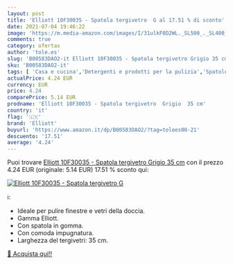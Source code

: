 ```yaml
---
layout: post
title: 'Elliott 10F30035 - Spatola tergivetro  G al 17.51 % di sconto'
date: 2021-07-04 19:46:22
image: 'https://m.media-amazon.com/images/I/31ulkF0D2WL._SL500_._SL400_.jpg'
comments: true
category: ofertas
author: 'tole.es'
slug: 'B00583DAO2-it Elliott 10F30035 - Spatola tergivetro Grigio 35 cm'
sku: 'B00583DAO2-it'
tags: [ 'Casa e cucina','Detergenti e prodotti per la pulizia','Spatole lavavetri','elliott', ]
actualPrice: 4.24 EUR
currency: EUR
price: 4.24
comparePrice: 5.14 EUR
prodname: 'Elliott 10F30035 - Spatola tergivetro  Grigio  35 cm'
country: 'it'
flag: '🇮🇹'
brand: 'Elliott'
buyurl: 'https://www.amazon.it/dp/B00583DAO2/?tag=tolees00-21'
descuento: '17.51'
average: '4.24'
---
```


Puoi trovare [Elliott 10F30035 - Spatola tergivetro  Grigio  35 cm](https://www.amazon.it/dp/B00583DAO2/?tag=tolees00-21) con il prezzo 4.24 EUR (originale: 5.14 EUR) 17.51 % sconto qui:

[![Elliott 10F30035 - Spatola tergivetro  G](https://m.media-amazon.com/images/I/31ulkF0D2WL._SL500_._SL400_.jpg)](https://www.amazon.it/dp/B00583DAO2/?tag=tolees00-21)

ℹ️:

- Ideale per pulire finestre e vetri della doccia.
- Gamma Elliott.
- Con spatola in gomma.
- Con comoda impugnatura.
- Larghezza del tergivetri: 35 cm.

[🛒 Acquista qui!!](https://www.amazon.it/dp/B00583DAO2/?tag=tolees00-21)
